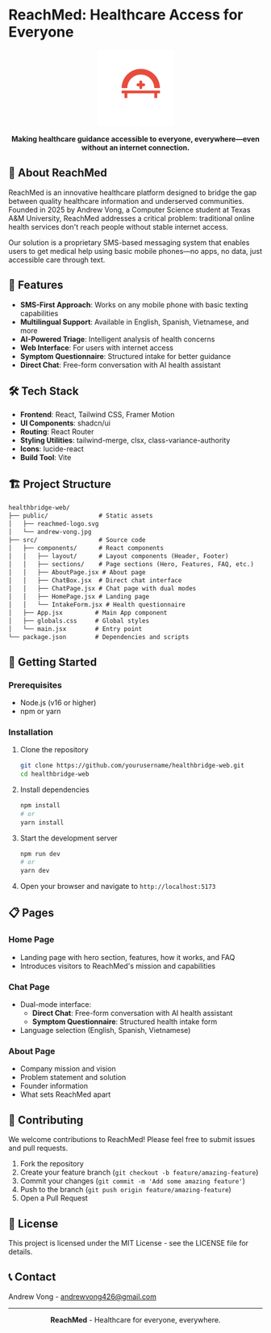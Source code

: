 # ReachMed: Healthcare Access for Everyone

<p align="center">
  <img src="healthbridge-web/public/reachmed-logo.svg" alt="ReachMed Logo" width="150" />
</p>

<p align="center">
  <strong>Making healthcare guidance accessible to everyone, everywhere—even without an internet connection.</strong>
</p>

## 📱 About ReachMed

ReachMed is an innovative healthcare platform designed to bridge the gap between quality healthcare information and underserved communities. Founded in 2025 by Andrew Vong, a Computer Science student at Texas A&M University, ReachMed addresses a critical problem: traditional online health services don't reach people without stable internet access.

Our solution is a proprietary SMS-based messaging system that enables users to get medical help using basic mobile phones—no apps, no data, just accessible care through text.

## 🚀 Features

- **SMS-First Approach**: Works on any mobile phone with basic texting capabilities
- **Multilingual Support**: Available in English, Spanish, Vietnamese, and more
- **AI-Powered Triage**: Intelligent analysis of health concerns
- **Web Interface**: For users with internet access
- **Symptom Questionnaire**: Structured intake for better guidance
- **Direct Chat**: Free-form conversation with AI health assistant

## 🛠️ Tech Stack

- **Frontend**: React, Tailwind CSS, Framer Motion
- **UI Components**: shadcn/ui
- **Routing**: React Router
- **Styling Utilities**: tailwind-merge, clsx, class-variance-authority
- **Icons**: lucide-react
- **Build Tool**: Vite

## 🏗️ Project Structure

```
healthbridge-web/
├── public/              # Static assets
│   ├── reachmed-logo.svg
│   └── andrew-vong.jpg
├── src/                 # Source code
│   ├── components/      # React components
│   │   ├── layout/      # Layout components (Header, Footer)
│   │   ├── sections/    # Page sections (Hero, Features, FAQ, etc.)
│   │   ├── AboutPage.jsx # About page
│   │   ├── ChatBox.jsx  # Direct chat interface
│   │   ├── ChatPage.jsx # Chat page with dual modes
│   │   ├── HomePage.jsx # Landing page
│   │   └── IntakeForm.jsx # Health questionnaire
│   ├── App.jsx         # Main App component
│   ├── globals.css     # Global styles
│   └── main.jsx        # Entry point
└── package.json        # Dependencies and scripts
```

## 🚦 Getting Started

### Prerequisites

- Node.js (v16 or higher)
- npm or yarn

### Installation

1. Clone the repository
   ```bash
   git clone https://github.com/yourusername/healthbridge-web.git
   cd healthbridge-web
   ```

2. Install dependencies
   ```bash
   npm install
   # or
   yarn install
   ```

3. Start the development server
   ```bash
   npm run dev
   # or
   yarn dev
   ```

4. Open your browser and navigate to `http://localhost:5173`

## 📋 Pages

### Home Page
- Landing page with hero section, features, how it works, and FAQ
- Introduces visitors to ReachMed's mission and capabilities

### Chat Page
- Dual-mode interface:
  - **Direct Chat**: Free-form conversation with AI health assistant
  - **Symptom Questionnaire**: Structured health intake form
- Language selection (English, Spanish, Vietnamese)

### About Page
- Company mission and vision
- Problem statement and solution
- Founder information
- What sets ReachMed apart

## 🤝 Contributing

We welcome contributions to ReachMed! Please feel free to submit issues and pull requests.

1. Fork the repository
2. Create your feature branch (`git checkout -b feature/amazing-feature`)
3. Commit your changes (`git commit -m 'Add some amazing feature'`)
4. Push to the branch (`git push origin feature/amazing-feature`)
5. Open a Pull Request

## 📄 License

This project is licensed under the MIT License - see the LICENSE file for details.

## 📞 Contact

Andrew Vong - [andrewvong426@gmail.com](mailto:andrewvong426@gmail.com)


---

<p align="center">
  <strong>ReachMed</strong> - Healthcare for everyone, everywhere.
</p>
